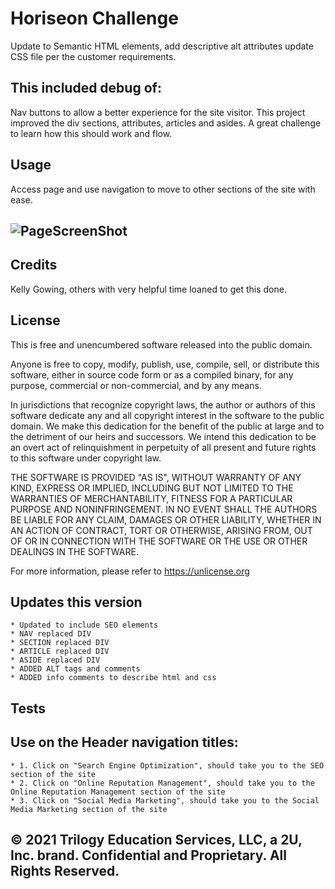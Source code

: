 # Horiseon Challenge
Update to Semantic HTML elements, add descriptive alt attributes update CSS file per the customer requirements. 

## This included debug of:
Nav buttons to allow a better experience for the site visitor. This project improved the div sections, attributes, articles and asides. A great challenge to learn how this should work and flow.

## Usage
Access page and use navigation to move to other sections of the site with ease.

## ![PageScreenShot](https://ttheis1611.github.io/Horiseon/assets/images/PageScreenShot.JPG)

## Credits
Kelly Gowing, others with very helpful time loaned to get this done.

## License
This is free and unencumbered software released into the public domain.

Anyone is free to copy, modify, publish, use, compile, sell, or
distribute this software, either in source code form or as a compiled
binary, for any purpose, commercial or non-commercial, and by any
means.

In jurisdictions that recognize copyright laws, the author or authors
of this software dedicate any and all copyright interest in the
software to the public domain. We make this dedication for the benefit
of the public at large and to the detriment of our heirs and
successors. We intend this dedication to be an overt act of
relinquishment in perpetuity of all present and future rights to this
software under copyright law.

THE SOFTWARE IS PROVIDED "AS IS", WITHOUT WARRANTY OF ANY KIND,
EXPRESS OR IMPLIED, INCLUDING BUT NOT LIMITED TO THE WARRANTIES OF
MERCHANTABILITY, FITNESS FOR A PARTICULAR PURPOSE AND NONINFRINGEMENT.
IN NO EVENT SHALL THE AUTHORS BE LIABLE FOR ANY CLAIM, DAMAGES OR
OTHER LIABILITY, WHETHER IN AN ACTION OF CONTRACT, TORT OR OTHERWISE,
ARISING FROM, OUT OF OR IN CONNECTION WITH THE SOFTWARE OR THE USE OR
OTHER DEALINGS IN THE SOFTWARE.

For more information, please refer to <https://unlicense.org>

## Updates this version
    * Updated to include SEO elements 
    * NAV replaced DIV
    * SECTION replaced DIV
    * ARTICLE replaced DIV
    * ASIDE replaced DIV
    * ADDED ALT tags and comments
    * ADDED info comments to describe html and css
    
## Tests
## Use on the Header navigation titles:
    * 1. Click on "Search Engine Optimization", should take you to the SEO section of the site
    * 2. Click on "Online Reputation Management", should take you to the Online Reputation Management section of the site
    * 3. Click on "Social Media Marketing", should take you to the Social Media Marketing section of the site

## © 2021 Trilogy Education Services, LLC, a 2U, Inc. brand. Confidential and Proprietary. All Rights Reserved.
